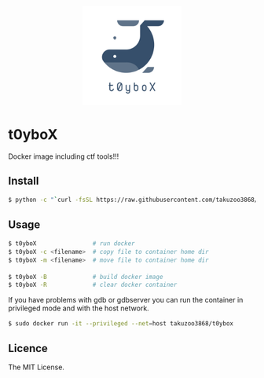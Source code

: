 <p align="center"><img width=40% src="https://github.com/takuzoo3868/t0yboX/blob/master/assets/logo.png"></p>

# t0yboX
Docker image including ctf tools!!!

## Install

```bash
$ python -c "`curl -fsSL https://raw.githubusercontent.com/takuzoo3868/t0yboX/master/install.py `"
```

## Usage

```bash
$ t0yboX                # run docker
$ t0yboX -c <filename>  # copy file to container home dir
$ t0yboX -m <filename>  # move file to container home dir

$ t0yboX -B             # build docker image
$ t0yboX -R             # clear docker container
```

If you have problems with gdb or gdbserver you can run the container in privileged mode and with the host network.

```bash
$ sudo docker run -it --privileged --net=host takuzoo3868/t0ybox
```

## Licence

The MIT License.


